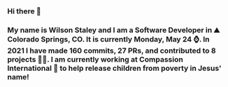 ### Hi there 👋

### My name is Wilson Staley and I am a Software Developer in ⛰ Colorado Springs, CO.  It is currently Monday, May 24 ⌚. In 2021 I have made 160 commits, 27 PRs, and contributed to 8 projects 👨‍💻. I am currently working at Compassion International 🏢 to help release children from poverty in Jesus' name!